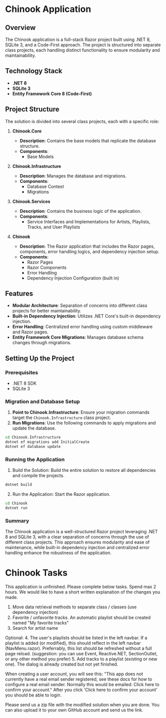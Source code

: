 # Chinook Application

## Overview

The Chinook application is a full-stack Razor project built using .NET 8, SQLite 3, and a Code-First approach. The project is structured into separate class projects, each handling distinct functionality to ensure modularity and maintainability.

## Technology Stack

- **.NET 8**
- **SQLite 3**
- **Entity Framework Core 8 (Code-First)**

## Project Structure

The solution is divided into several class projects, each with a specific role:

1. **Chinook.Core**
   - **Description**: Contains the base models that replicate the database structure.
   - **Components**: 
     - Base Models

2. **Chinook.Infrastructure**
   - **Description**: Manages the database and migrations.
   - **Components**: 
     - Database Context
     - Migrations

3. **Chinook.Services**
   - **Description**: Contains the business logic of the application.
   - **Components**:
     - Service Interfaces and Implementations for Artists, Playlists, Tracks, and User Playlists

4. **Chinook**
   - **Description**: The Razor application that includes the Razor pages, components, error handling logics, and dependency injection setup.
   - **Components**:
     - Razor Pages
     - Razor Components
     - Error Handling
     - Dependency Injection Configuration (built in)

## Features

- **Modular Architecture**: Separation of concerns into different class projects for better maintainability.
- **Built-in Dependency Injection**: Utilizes .NET Core's built-in dependency injection.
- **Error Handling**: Centralized error handling using custom middleware and Razor pages.
- **Entity Framework Core Migrations**: Manages database schema changes through migrations.

## Setting Up the Project

### Prerequisites

- .NET 8 SDK
- SQLite 3

### Migration and Database Setup

1. **Point to Chinook.Infrastructure**: Ensure your migration commands target the `Chinook.Infrastructure` class project.
2. **Run Migrations**: Use the following commands to apply migrations and update the database.

 ```sh
 cd Chinook.Infrastructure
 dotnet ef migrations add InitialCreate
 dotnet ef database update
```

### Running the Application
1. Build the Solution: Build the entire solution to restore all dependencies and compile the projects.
```sh
dotnet build
```

2. Run the Application: Start the Razor application.
 ```sh
cd Chinook
dotnet run
```

### Summary
The Chinook application is a well-structured Razor project leveraging .NET 8 and SQLite 3, with a clear separation of concerns through the use of different class projects. This approach ensures modularity and ease of maintenance, while built-in dependency injection and centralized error handling enhance the robustness of the application.

# Chinook Tasks

This application is unfinished. Please complete below tasks. Spend max 2 hours.
We would like to have a short written explanation of the changes you made.

1. Move data retrieval methods to separate class / classes (use dependency injection)
2. Favorite / unfavorite tracks. An automatic playlist should be created named "My favorite tracks"
3. Search for artist name

Optional:
4. The user's playlists should be listed in the left navbar. If a playlist is added (or modified), this should reflect in the left navbar (NavMenu.razor). Preferrably, this list should be refreshed without a full page reload. (suggestion: you can use Event, Reactive.NET, SectionOutlet, or any other method you prefer)
5. Add tracks to a playlist (existing or new one). The dialog is already created but not yet finished.

When creating a user account, you will see this:
"This app does not currently have a real email sender registered, see these docs for how to configure a real email sender. Normally this would be emailed: Click here to confirm your account."
After you click 'Click here to confirm your account' you should be able to login.

Please send us a zip file with the modified solution when you are done. You can also upload it to your own GitHub account and send us the link.

